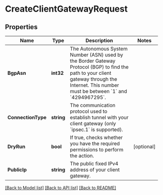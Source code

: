 # CreateClientGatewayRequest

## Properties

Name | Type | Description | Notes
------------ | ------------- | ------------- | -------------
**BgpAsn** | **int32** | The Autonomous System Number (ASN) used by the Border Gateway Protocol (BGP) to find the path to your client gateway through the Internet. This number must be between &#x60;1&#x60; and &#x60;4294967295&#x60;. | 
**ConnectionType** | **string** | The communication protocol used to establish tunnel with your client gateway (only &#x60;ipsec.1&#x60; is supported). | 
**DryRun** | **bool** | If true, checks whether you have the required permissions to perform the action. | [optional] 
**PublicIp** | **string** | The public fixed IPv4 address of your client gateway. | 

[[Back to Model list]](../README.md#documentation-for-models) [[Back to API list]](../README.md#documentation-for-api-endpoints) [[Back to README]](../README.md)


